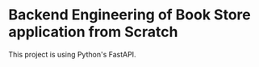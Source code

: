 # Backend Engineering of Book Store application from Scratch
This project is using Python's FastAPI. 
